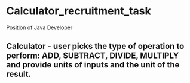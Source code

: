 # Calculator_recruitment_task
Position of Java Developer

## Calculator - user picks the type of operation to perform: ADD, SUBTRACT, DIVIDE, MULTIPLY and provide units of inputs and the unit of the result.
